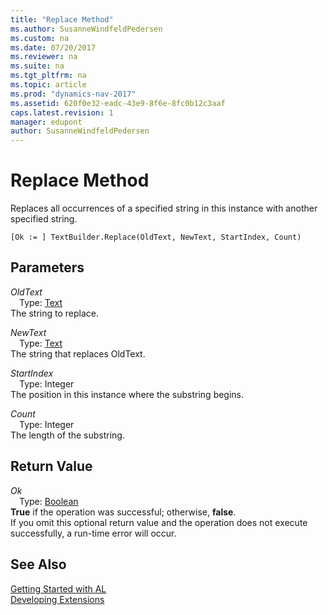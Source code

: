 ```yaml
---
title: "Replace Method"
ms.author: SusanneWindfeldPedersen
ms.custom: na
ms.date: 07/20/2017
ms.reviewer: na
ms.suite: na
ms.tgt_pltfrm: na
ms.topic: article
ms.prod: "dynamics-nav-2017"
ms.assetid: 620f0e32-eadc-43e9-8f6e-8fc0b12c3aaf
caps.latest.revision: 1
manager: edupont
author: SusanneWindfeldPedersen
---
```


# Replace Method
Replaces all occurrences of a specified string in this instance with another specified string.  
```  
[Ok := ] TextBuilder.Replace(OldText, NewText, StartIndex, Count)  
```  
## Parameters
*OldText*    
&emsp;Type: [Text](/datatypes/devenv-text-data-type.md)  
The string to replace.  
  
*NewText*    
&emsp;Type: [Text](/datatypes/devenv-text-data-type.md)  
The string that replaces OldText.  
  
*StartIndex*    
&emsp;Type: Integer  
The position in this instance where the substring begins.  
  
*Count*    
&emsp;Type: Integer  
The length of the substring.  
  
## Return Value
*Ok*  
&emsp;Type: [Boolean](/datatypes/devenv-boolean-data-type.md)  
**True** if the operation was successful; otherwise, **false**.  
If you omit this optional return value and the operation does not execute successfully, a run-time error will occur.  
  
## See Also
[Getting Started with AL](../devenv-get-started.md)  
[Developing Extensions](../devenv-dev-overview.md)  
